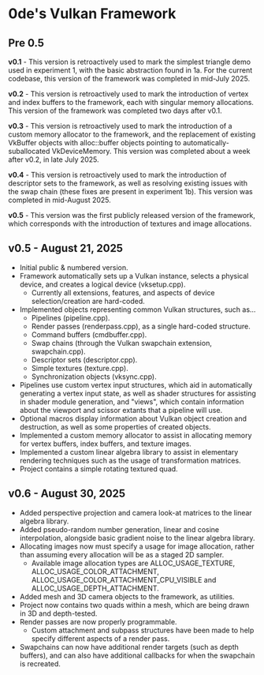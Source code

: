 # 0de's Vulkan Framework

## Pre 0.5
**v0.1** - This version is retroactively used to mark the simplest triangle demo used in experiment 1, with the basic abstraction found in 1a. For the current codebase, this version of the framework was completed in mid-July 2025.

**v0.2** - This version is retroactively used to mark the introduction of vertex and index buffers to the framework, each with singular memory allocations. This version of the framework was completed two days after v0.1.

**v0.3** - This version is retroactively used to mark the introduction of a custom memory allocator to the framework, and the replacement of existing VkBuffer objects with alloc::buffer objects pointing to automatically-suballocated VkDeviceMemory. This version was completed about a week after v0.2, in late July 2025.

**v0.4** - This version is retroactively used to mark the introduction of descriptor sets to the framework, as well as resolving existing issues with the swap chain (these fixes are present in experiment 1b). This version was completed in mid-August 2025.

**v0.5** - This version was the first publicly released version of the framework, which corresponds with the introduction of textures and image allocations.

## v0.5 - August 21, 2025
- Initial public & numbered version.
- Framework automatically sets up a Vulkan instance, selects a physical device, and creates a logical device (vksetup.cpp).
	- Currently all extensions, features, and aspects of device selection/creation are hard-coded.
- Implemented objects representing common Vulkan structures, such as...
	- Pipelines (pipeline.cpp).
	- Render passes (renderpass.cpp), as a single hard-coded structure.
	- Command buffers (cmdbuffer.cpp).
	- Swap chains (through the Vulkan swapchain extension, swapchain.cpp).
	- Descriptor sets (descriptor.cpp).
	- Simple textures (texture.cpp).
	- Synchronization objects (vksync.cpp).
- Pipelines use custom vertex input structures, which aid in automatically generating a vertex input state, as well as shader structures for assisting in shader module generation, and "views", which contain information about the viewport and scissor extants that a pipeline will use.
- Optional macros display information about Vulkan object creation and destruction, as well as some properties of created objects.
- Implemented a custom memory allocator to assist in allocating memory for vertex buffers, index buffers, and texture images.
- Implemented a custom linear algebra library to assist in elementary rendering techniques such as the usage of transformation matrices.
- Project contains a simple rotating textured quad.

## v0.6 - August 30, 2025
- Added perspective projection and camera look-at matrices to the linear algebra library.
- Added pseudo-random number generation, linear and cosine interpolation, alongside basic gradient noise to the linear algebra library.
- Allocating images now must specify a usage for image allocation, rather than assuming every allocation will be as a staged 2D sampler.
	- Available image allocation types are ALLOC_USAGE_TEXTURE, ALLOC_USAGE_COLOR_ATTACHMENT, ALLOC_USAGE_COLOR_ATTACHMENT_CPU_VISIBLE and ALLOC_USAGE_DEPTH_ATTACHMENT.
- Added mesh and 3D camera objects to the framework, as utilities.
- Project now contains two quads within a mesh, which are being drawn in 3D and depth-tested.
- Render passes are now properly programmable.
	- Custom attachment and subpass structures have been made to help specify different aspects of a render pass.
- Swapchains can now have additional render targets (such as depth buffers), and can also have additional callbacks for when the swapchain is recreated.